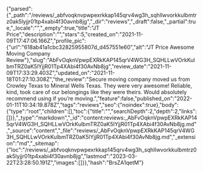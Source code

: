 {"parsed":{"_path":"/reviews/_abfvoqknvpwpexrkkap145qrv4wg3h_sqhllwvorkkulbmtrz0ak5lyjjr01tp4xabi4f30avnb8jg","_dir":"reviews","_draft":false,"_partial":true,"_locale":"","_empty":true,"title":"JT Price","description":"","stars":5,"created_on":"2021-11-09T17:47:06.166Z","profile_pic":{"url":"618ab41a1cbc32825955807d_d457551e60","alt":"JT Price Awesome Moving Company Review"},"slug":"AbFvOqknVpwpEXRkKAP145qrV4WG3H_SQHLLwVOrkKulbmTRZ0aK5lYjjR01Tp4XAbi4f30AvNb8jg","review_date":"2021-11-09T17:33:29.403Z","updated_on":"2021-11-18T01:27:10.308Z","the_review":"Secure moving company moved us from Crowley Texas to Mineral Wells Texas. They were very awesome! Reliable, kind, took care of our belongings like they were theirs. Would absolutely recommend using if you’re moving.","feature":false,"published_on":"2022-01-11T10:34:19.878Z","tags":"reviews","seo":{"noindex":true},"body":{"type":"root","children":[],"toc":{"title":"","searchDepth":2,"depth":2,"links":[]}},"_type":"markdown","_id":"content:reviews:_AbFvOqknVpwpEXRkKAP145qrV4WG3H_SQHLLwVOrkKulbmTRZ0aK5lYjjR01Tp4XAbi4f30AvNb8jg.md","_source":"content","_file":"reviews/_AbFvOqknVpwpEXRkKAP145qrV4WG3H_SQHLLwVOrkKulbmTRZ0aK5lYjjR01Tp4XAbi4f30AvNb8jg.md","_extension":"md","_sitemap":{"loc":"/reviews/_abfvoqknvpwpexrkkap145qrv4wg3h_sqhllwvorkkulbmtrz0ak5lyjjr01tp4xabi4f30avnb8jg","lastmod":"2023-03-22T23:28:50.191Z","images":[]}},"hash":"BrsZA1qetM"}